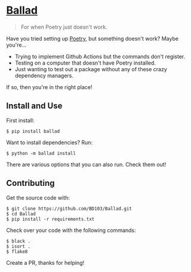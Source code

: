 # [Ballad](https://github.com/BD103/Ballad)

> For when Poetry just doesn't work.

Have you tried setting up [Poetry](https://python-poetry.org/), but something doesn't work? Maybe you're...

- Trying to implement Github Actions but the commands don't register.
- Testing on a computer that doesn't have Poetry installed.
- Just wanting to test out a package without any of these crazy dependency managers.

If so, then you're in the right place!

## Install and Use

First install:

```console
$ pip install ballad
```

Want to install dependencies? Run:

```console
$ python -m ballad install
```

There are various options that you can also run. Check them out!

## Contributing

Get the source code with:

```console
$ git clone https://github.com/BD103/Ballad.git
$ cd Ballad
$ pip install -r requirements.txt
```

Check over your code with the following commands:

```console
$ black .
$ isort .
$ flake8
```

Create a PR, thanks for helping!
